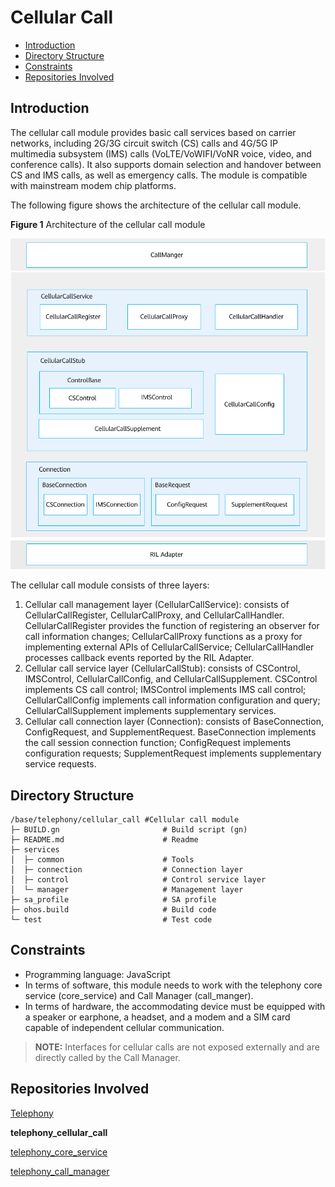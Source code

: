 # Cellular Call<a name="EN-US_TOPIC_0000001105379632"></a>

-   [Introduction](#section117mcpsimp)
-   [Directory Structure](#section127mcpsimp)
-   [Constraints](#section131mcpsimp)
-   [Repositories Involved](#section204mcpsimp)

## Introduction<a name="section117mcpsimp"></a>

The cellular call module provides basic call services based on carrier networks, including 2G/3G circuit switch \(CS\) calls and 4G/5G IP multimedia subsystem \(IMS\) calls \(VoLTE/VoWIFI/VoNR voice, video, and conference calls\). It also supports domain selection and handover between CS and IMS calls, as well as emergency calls. The module is compatible with mainstream modem chip platforms.

The following figure shows the architecture of the cellular call module.

**Figure  1**  Architecture of the cellular call module<a name="fig970511919486"></a>


![](figures/en-us_architecture-of-the-cellular-call-module.png)

The cellular call module consists of three layers:

1.  Cellular call management layer \(CellularCallService\): consists of CellularCallRegister, CellularCallProxy, and CellularCallHandler. CellularCallRegister provides the function of registering an observer for call information changes; CellularCallProxy functions as a proxy for implementing external APIs of CellularCallService; CellularCallHandler processes callback events reported by the RIL Adapter.
2.  Cellular call service layer \(CellularCallStub\): consists of CSControl, IMSControl, CellularCallConfig, and CellularCallSupplement. CSControl implements CS call control; IMSControl implements IMS call control; CellularCallConfig implements call information configuration and query; CellularCallSupplement implements supplementary services.
3.  Cellular call connection layer \(Connection\): consists of BaseConnection, ConfigRequest, and SupplementRequest. BaseConnection implements the call session connection function; ConfigRequest implements configuration requests; SupplementRequest implements supplementary service requests.

## Directory Structure<a name="section127mcpsimp"></a>

```
/base/telephony/cellular_call #Cellular call module
├─ BUILD.gn                       # Build script (gn)
├─ README.md                      # Readme
├─ services
│  ├─ common                      # Tools
│  ├─ connection                  # Connection layer
│  ├─ control                     # Control service layer
│  └─ manager                     # Management layer
├─ sa_profile                     # SA profile
├─ ohos.build                     # Build code
└─ test                           # Test code
```

## Constraints<a name="section131mcpsimp"></a>

-   Programming language: JavaScript
-   In terms of software, this module needs to work with the telephony core service \(core\_service\) and Call Manager \(call\_manger\).
-   In terms of hardware, the accommodating device must be equipped with a speaker or earphone, a headset, and a modem and a SIM card capable of independent cellular communication.

>**NOTE:**
>Interfaces for cellular calls are not exposed externally and are directly called by the Call Manager.

## Repositories Involved<a name="section204mcpsimp"></a>

[Telephony](https://gitee.com/openharmony/docs/blob/master/en/readme/telephony.md)

**telephony_cellular_call**

[telephony_core_service](https://gitee.com/openharmony/telephony_core_service/blob/master/README.md)

[telephony_call_manager](https://gitee.com/openharmony/telephony_call_manager/blob/master/README.md)